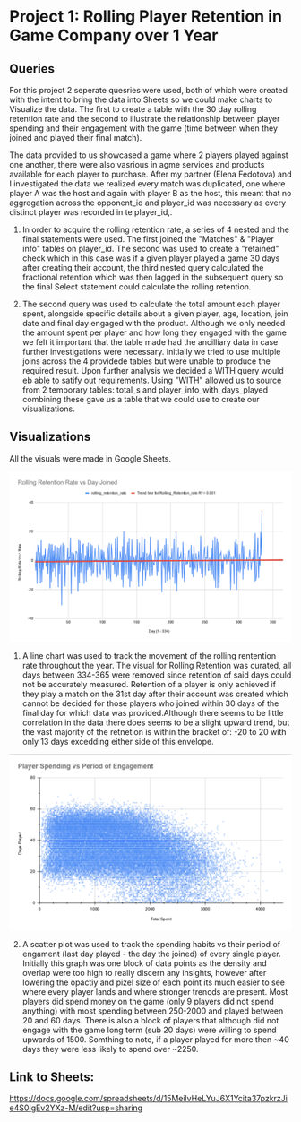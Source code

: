 # Project 1: Rolling Player Retention in Game Company over 1 Year

## Queries

For this project 2 seperate quesries were used, both of which were created with the intent to bring the data into Sheets so we could make charts to Visualize the data. The first to create a table with the 30 day rolling retention rate and the second to illustrate the relationship between player spending and their engagement with the game (time between when they joined and played their final match).
	
The data provided to us showcased a game where 2 players played against one another, there were also vasrious in agme services and products available for each player to purchase. After my partner (Elena Fedotova) and I investigated the data we realized every match was duplicated, one where player A was the host and again with player B as the host, this meant that no aggregation across the opponent_id and player_id was necessary as every distinct player was recorded in te player_id,.
	
1. In order to acquire the rolling retention rate, a series of 4 nested and the final statements were used. The first joined the "Matches" & "Player info" tables on player_id. The second was used to create a "retained" check which in this case was if a given player played a game 30 days after creating their account, the third nested query calculated the fractional retention which was then lagged in the subsequent query so the final Select statement could calculate the rolling retention.
	
2. The second query was used to calculate the total amount each player spent, alongside specific details about a given player, age, location, join date and final day engaged with the product. Although we only needed the amount spent per player and how long they engaged with the game we felt it important that the table made had the ancilliary data in case further investigations were necessary. Initially we tried to use multiple joins across the 4 providede tables but were unable to produce the required result. Upon further analysis we decided a WITH query would eb able to satify out requirements. Using "WITH" allowed us to source from 2 temporary tables: total_s and player_info_with_days_played combining these gave us a table that we could use to create our visualizations. 

	
## Visualizations
	
All the visuals were made in Google Sheets.
	
![Rolling Retention Rate vs Day Joined](Rolling_Retention_Rate_vs_Day_Joined.png)	
	
1. A line chart was used to track the movement of the rolling rentention rate throughout the year. The visual for Rolling Retention was curated, all days between 334-365 were removed since retention of said days could not be accurately measured. Retention of a player is only achieved if they play a match on the 31st day after their account was created which cannot be decided for those players who joined within 30 days of the final day for which data was provided.Although there seems to be little correlation in the data there does seems to be a slight upward trend, but the vast majority of the retnetion is within the bracket of: -20 to 20 with only 13 days excedding either side of this envelope.

![Player Spending vs Period of Engagment](Player_Spending_vs_Period_of_Engagment.png)	
		
2. A scatter plot was used to track the spending habits vs their period of engament (last day played - the day the joined) of every single player. Initially this graph was one block of data points as the density and overlap were too high to really discern any insights, however after lowering the opactiy and pizel size of each point its much easier to see where every player lands and where stronger trencds are present. Most players did spend money on the game (only 9 players did not spend anything) with most spending between 250-2000 and played between 20 and 60 days. There is also a block of players that although did not engage with the game long term (sub 20 days) were willing to spend upwards of 1500. Somthing to note, if a player played for more then ~40 days they were less likely to spend over ~2250.


## Link to Sheets:

https://docs.google.com/spreadsheets/d/15MeilvHeLYuJ6X1Ycita37pzkrzJie4S0IgEv2YXz-M/edit?usp=sharing
